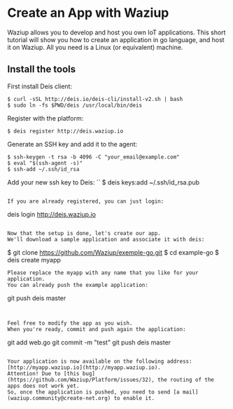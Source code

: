 
Create an App with Waziup
=========================

Waziup allows you to develop and host you own IoT applications.
This short tutorial will show you how to create an application in go language, and host it on Waziup.
All you need is a Linux (or equivalent) machine.

Install the tools
-----------------

First install Deis client:
```
$ curl -sSL http://deis.io/deis-cli/install-v2.sh | bash
$ sudo ln -fs $PWD/deis /usr/local/bin/deis
```

Register with the platform:
```
$ deis register http://deis.waziup.io
```

Generate an SSH key and add it to the agent:
```
$ ssh-keygen -t rsa -b 4096 -C "your_email@example.com"
$ eval "$(ssh-agent -s)"
$ ssh-add ~/.ssh/id_rsa
```

Add your new ssh key to Deis:
``
$ deis keys:add ~/.ssh/id_rsa.pub
```

If you are already registered, you can just login:
```
deis login http://deis.waziup.io
```

Now that the setup is done, let's create our app.
We'll download a sample application and associate it with deis:
```
$ git clone https://github.com/Waziup/exemple-go.git
$ cd example-go
$ deis create myapp
```
Please replace the myapp with any name that you like for your application.
You can already push the example application:

```
git push deis master
```


Feel free to modify the app as you wish.
When you're ready, commit and push again the application:
```
git add web.go
git commit -m "test"
git push deis master
```

Your application is now available on the following address: [http://myapp.waziup.io](http://myapp.waziup.io).
Attention! Due to [this bug](https://github.com/Waziup/Platform/issues/32), the routing of the apps does not work yet.
So, once the application is pushed, you need to send [a mail](waziup.community@create-net.org) to enable it.
